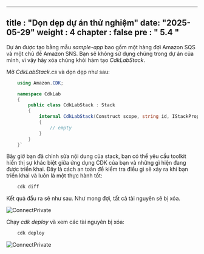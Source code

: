 ---

title : "Dọn dẹp dự án thử nghiệm"
date: "2025-05-29"
weight : 4
chapter : false
pre : " <b> 5.4 </b> "
----------------------

Dự án được tạo bằng mẫu *sample-app* bao gồm một hàng đợi Amazon SQS và một chủ đề Amazon SNS. Bạn sẽ không sử dụng chúng trong dự án của mình, vì vậy hãy xóa chúng khỏi hàm tạo *CdkLabStack*.

Mở *CdkLabStack.cs* và dọn dẹp như sau:

```csharp
    using Amazon.CDK;

    namespace CdkLab
    {
        public class CdkLabStack : Stack
        {
            internal CdkLabStack(Construct scope, string id, IStackProps props = null) : base(scope, id, props)
            {
                // empty
            }
        }
    }`
```

Bây giờ bạn đã chỉnh sửa nội dung của stack, bạn có thể yêu cầu toolkit hiển thị sự khác biệt giữa ứng dụng CDK của bạn và những gì hiện đang được triển khai. Đây là cách an toàn để kiểm tra điều gì sẽ xảy ra khi bạn triển khai và luôn là một thực hành tốt:

```csharp
    cdk diff
```

Kết quả đầu ra sẽ như sau. Như mong đợi, tất cả tài nguyên sẽ bị xóa.

![ConnectPrivate](/images/5-Infrastructure/5.10.png)

Chạy *cdk deploy* và xem các tài nguyên bị xóa:

```csharp
    cdk deploy
```

![ConnectPrivate](/images/5-Infrastructure/5.11.png)
